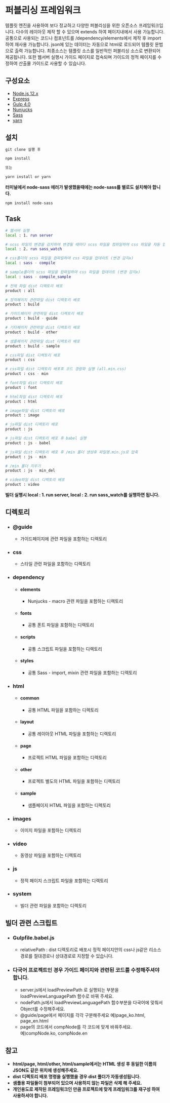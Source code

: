 # 퍼블리싱 프레임워크 
템플릿 엔진을 사용하여 보다 정교하고 다양한 퍼블리싱을 위한 오픈소스 프레임워크입니다. 다수의 레이아웃 제작 할 수 있으며 extends 하여 페이지내에서 사용 가능합니다. 공통으로 사용되는 코드나 컴포넌트를 /dependency/elements에서 제작 후 import 하여 재사용 가능합니다. json에 있는 데이터는 자동으로 html로 로드되어 
템플릿 문법으로 출력 가능합니다. 최종소스는 템플릿 소스를 일반적인 퍼블리싱 소스로 변환되어 제공됩니다. 또한 웹서버 실행시 가이드 페이지로 접속되며 가이드의 정적 페이지를 수정하여 산출물 가이드로 사용할 수 있습니다. 

## 구성요소
* [Node.js 12.x](https://nodejs.org/ko/)
* [Express](https://www.npmjs.com/package/express)
* [Gulp 4.0](https://www.npmjs.com/package/gulp)
* [Nunjucks](https://mozilla.github.io/nunjucks/)
* [Sass](https://www.npmjs.com/package/node-sass)
* [yarn](https://github.com/yarnpkg/yarn)

## 설치
```javascript
git clone 실행 후

npm install

또는 

yarn install or yarn
```

**터미널에서 node-sass 에러가 발생했을때에는 node-sass를 별로도 설치해야 합니다.**
```javascript
npm install node-sass
```

## Task 
```bash
# 웹서버 실행
local : 1. run server

# scss 파일의 변경을 감지하여 변경될 때마다 scss 파일을 컴파일하여 css 파일을 자동 업데이트
local : 2. run sass_watch

# css폴더의 scss 파일을 컴파일하여 css 파일을 업데이트 (변경 감지x)
local : sass - compile

# sample폴더의 scss 파일을 컴파일하여 css 파일을 업데이트 (변경 감지x)
local : sass - compile_sample

# 전체 파일 dist 디렉토리 배포 
product : all

# 정적페이지 관련파일 dist 디렉토리 배포
product : build

# 가이드페이지 관련파일 dist 디렉토리 배포
product : build - guide

# 기타페이지 관련파일 dist 디렉토리 배포
product : build - other

# 샘플페이지 관련파일 dist 디렉토리 배포
product : build - sample

# css파일 dist 디렉토리 배포
product : css

# css파일 dist 디렉토리 배포후 코드 경량화 실행 (all.min.css)
product : css - min

# font파일 dist 디렉토리 배포
product : font

# html파일 dist 디렉토리 배포
product : html

# image파일 dist 디렉토리 배포
product : image

# js파일 dist 디렉토리 배포
product : js

# js파일 dist 디렉토리 배포 후 babel 실행
product : js - babel

# js파일 dist 디렉토리 배포 후 /min 폴더 생성후 파일명.min.js로 압축 
product : js - min

# /min 폴더 지우기
product : js - min_del

# video파일 dist 디렉토리 배포
product : video
```
**빌더 실행시 local : 1. run server, local : 2. run sass_watch를 실행하면 됩니다.** 

## 디렉토리

* ### @guide
  - 가이드페이지에 관련 파일을 포함하는 디렉토리
  
* ### css
  - 스타일 관련 파일을 포함하는 디렉토리
  
* ### dependency
  - #### elements
    + Nunjucks - macro 관련 파일을 포함하는 디렉토리
  - #### fonts
    + 공통 폰트 파일을 포함하는 디렉토리
  - #### scripts
    + 공통 스크립트 파일을 포함하는 디렉토리
  - #### styles
    + 공통 Sass - import, mixin 관련 파일을 포함하는 디렉토리
    
* ### html
  - #### common
    + 공통 HTML 파일을 포함하는 디렉토리
  - #### layout
    + 공통 레이아웃 HTML 파일을 포함하는 디렉토리
  - #### page
    + 프로젝트 HTML 파일을 포함하는 디렉토리
  - #### other
    + 프로젝트 별도의 HTML 파일을 포함하는 디렉토리
  - #### sample
    + 샘플페이지 HTML 파일을 포함하는 디렉토리
  
* ### images
  - 이미지 파일을 포함하는 디렉토리
  
* ### video
  - 동영상 파일을 포함하는 디렉토리
  
* ### js
  - 정적 페이지 스크립트 파일을 포함하는 디렉토리

* ### system
  - 빌더 관련 파일을 포함하는 디렉토리
  
## 빌더 관련 스크립트
* ### Gulpfile.babel.js     
  - relativePath : dist 디렉토리로 배포시 정적 페이지안의 css나 js같은 리소스 경로를 절대경로나 상대경로로 지정할 수 있습니다.
  
* ### 다국어 프로젝트인 경우 가이드 페이지와 관련된 코드를 수정해주셔야 합니다.    
  - server.js에서 loadPreviewPath 로 실행되는 부분을 loadPreviewLanguagePath 함수로 바꿔 주세요. 
  - nodePath.js에서 loadPreviewLanguagePath 함수부분을 다국어에 맞춰서 Object를 수정해주세요.
  - @guide/page에서 페이지를 각각 구분해주세요 예)page_ko.html, page_en.html
  - page의 코드에서 compNode를 각 코드에 맞게 바꿔주세요. 예)compNode.ko, compNode.en
      
## 참고   
* **html/page, html/other, html/sample에서는 HTML 생성 후 동일한 이름의 JSON도 같은 위치에 생성해주세요.**   
* **dist 디렉토리 배포 명령을 실행했을 경우 dist 폴더가 자동생성됩니다.** 
* **샘플용 파일들이 첨부되어 있으며 사용하지 않는 파일은 삭제 해 주세요.** 
* **개인용도로 제작된 프레임워크인 만큼 프로젝트에 맞게 프레임워크를 재구성 하여 사용하셔야 합니다.** 


